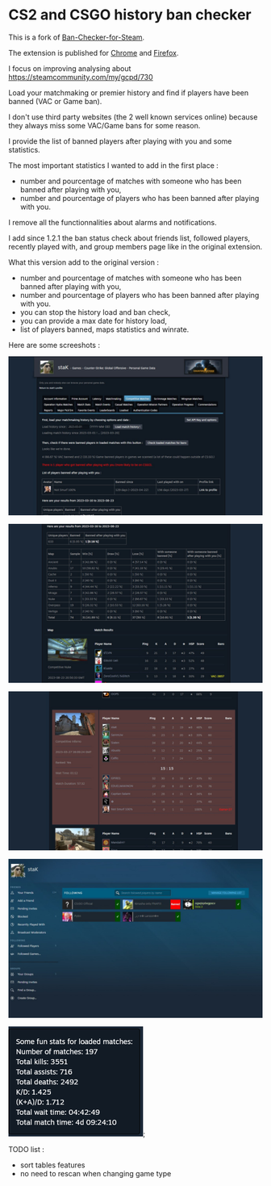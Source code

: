 # CS2 and CSGO history ban checker

This is a fork of [Ban-Checker-for-Steam](https://github.com/ge-ku/Ban-Checker-for-Steam).

The extension is published for [Chrome](https://chrome.google.com/webstore/detail/cs2-and-csgo-history-ban/pniajbbemhplaefaikpgfipmopopjeob) and [Firefox](https://addons.mozilla.org/fr/firefox/addon/cs2-csgo-history-ban-checker/).

I focus on improving analysing about https://steamcommunity.com/my/gcpd/730

Load your matchmaking or premier history and find if players have been banned (VAC or Game ban).

I don't use third party websites (the 2 well known services online) because they always miss some VAC/Game bans for some reason.

I provide the list of banned players after playing with you and some statistics.

The most important statistics I wanted to add in the first place :
- number and pourcentage of matches with someone who has been banned after playing with you,
- number and pourcentage of players who has been banned after playing with you.

I remove all the functionnalities about alarms and notifications.  

I add since 1.2.1 the ban status check about friends list, followed players, recently played with, and group members page like in the original extension.

What this version add to the original version :
- number and pourcentage of matches with someone who has been banned after playing with you,
- number and pourcentage of players who has been banned after playing with you.
- you can stop the history load and ban check,
- you can provide a max date for history load,
- list of players banned, maps statistics and winrate.

Here are some screeshots :

![Results](./readme/results-1_1.2.2.jpg)

![Results](./readme/results-2_1.2.2.jpg)

![Highlight](./readme/highlight_1.2.2.jpg)

![People](./readme/people_1.2.2.jpg)

![Loading](./readme/statistics_1.2.2.png);

TODO list :
- sort tables features
- no need to rescan when changing game type
